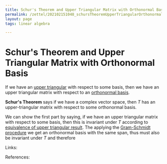 ```yaml
---
title: Schur's Theorem and Upper Triangular Matrix with Orthonormal Basis
permalink: /zettel/202102151048_schursTheoremUpperTriangularOrthonormal
layout: page
tags: linear algebra

---
```

# Schur's Theorem and Upper Triangular Matrix with Orthonormal Basis

If we have an [upper triangular](202102131604_upperTriangularMatrix) with respect to some 
basis, then we have an upper triangular matrix with respect to an [orthonormal basis](202102142105_orthonormalBasisDefinition).

**Schur's Theorem** says if we have a complex vector space, then $T$ has an upper-triangular matrix with respect to some
orthonormal basis.

We can show the first part by saying, if we have an upper triangular matrix with respect to some basis, then this
is invariant under $T$ according to [equivalence of upper triangular result](202102131623_conditionsUpperTriangularMatrix). The applying
the [Gram-Schmidt procedure](202102142133_gramSchmidtProcedure) we get an orthonormal basis with the same span, thus must also 
be invariant under $T$ and therefore 

Links: 

References: 

